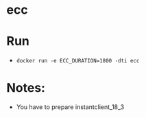 # ecc

# Run
* `docker run -e ECC_DURATION=1800 -dti ecc`

# Notes:
* You have to prepare instantclient\_18\_3
